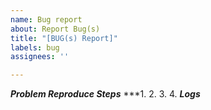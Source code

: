 ```yaml
---
name: Bug report
about: Report Bug(s)
title: "[BUG(s) Report]"
labels: bug
assignees: ''

---
```


***Problem Reproduce Steps***
***1.
2.
3.
4.
***Logs***
